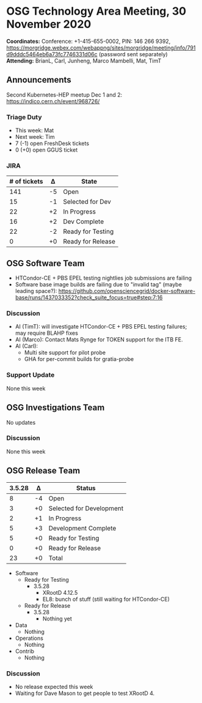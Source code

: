 # OSG Technology Area Meeting, 30 November 2020

**Coordinates:** Conference: +1-415-655-0002, PIN: 146 266 9392, <https://morgridge.webex.com/webappng/sites/morgridge/meeting/info/791d9dddc5464eb6a73fc7746331d06c> (password sent separately)  
**Attending:** BrianL, Carl, Junheng, Marco Mambelli, Mat, TimT


## Announcements

Second Kubernetes-HEP meetup Dec 1 and 2: <https://indico.cern.ch/event/968726/>  


### Triage Duty

-   This week: Mat
-   Next week: Tim
-   7 (-1) open FreshDesk tickets
-   0 (+0) open GGUS ticket


### JIRA

| # of tickets | &Delta; | State             |
|------------ |------- |----------------- |
| 141          | -5      | Open              |
| 15           | -1      | Selected for Dev  |
| 22           | +2      | In Progress       |
| 16           | +2      | Dev Complete      |
| 22           | -2      | Ready for Testing |
| 0            | +0      | Ready for Release |


## OSG Software Team

-   HTCondor-CE + PBS EPEL testing nightlies job submissions are failing
-   Software base image builds are failing due to "invalid tag" (maybe leading space?):  https://github.com/opensciencegrid/docker-software-base/runs/1437033352?check_suite_focus=true#step:7:16


### Discussion

-   AI (TimT): will investigate HTCondor-CE + PBS EPEL testing failures; may require BLAHP fixes
-   AI (Marco): Contact Mats Rynge for TOKEN support for the ITB FE.
-   AI (Carl):
    -   Multi site support for pilot probe
    -   GHA for per-commit builds for gratia-probe


### Support Update

None this week  


## OSG Investigations Team

No updates


### Discussion

None this week  


## OSG Release Team

| 3.5.28 | &Delta; | Status                   |
| ------ | ------- | ------------------------ |
| 8      | -4      | Open                     |
| 3      | +0      | Selected for Development |
| 2      | +1      | In Progress              |
| 5      | +3      | Development Complete     |
| 5      | +0      | Ready for Testing        |
| 0      | +0      | Ready for Release        |
| 23     | +0      | Total                    |

-   Software  
    -   Ready for Testing  
        -   3.5.28  
            -   XRootD 4.12.5
            -   EL8: bunch of stuff (still waiting for HTCondor-CE)
    -   Ready for Release  
        -   3.5.28  
            -   Nothing yet
-   Data  
    -   Nothing
-   Operations  
    -   Nothing
-   Contrib  
    -   Nothing


### Discussion

-   No release expected this week
-   Waiting for Dave Mason to get people to test XRootD 4.
